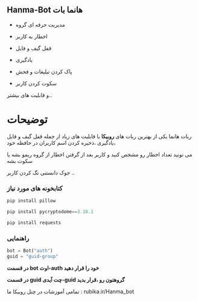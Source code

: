 ## Hanma-Bot هانما بات


- مدیریت حرفه ای گروه

- اخطار به کاربر

- قفل گیف و فایل

- یادگیری

- پاک کردن تبلیغات و فحش

- سکوت کردن کاربر

و قابلیت های بیشتر..

# توضیحات

ربات هانما یکی از بهترین ربات های **روبیکا** با قابلیت های زیاد از جمله قفل گیف و فایل ،یادگیری ،ذخیره کردن اسم کاربران در حافظه خود

می تونید تعداد اخطار رو مشخص کنید و کاربر بعد از گرفتن اخطار از گروه ریمو بشه یا سکوت بشه

جوک دانستنی تگ کردن کاربر ..

### کتابخونه های مورد نیاز 
```python
pip install pillow
```
```python
pip install pycryptodome==3.10.1
```
```python
pip install requests
```

### راهنمایی

```python
bot = Bot("auth")
guid = "guid-group"
```

**در قسمت bot اوث-auth خود را قرار دهید**

**در قسمت guid چت آیدی-guid گروهتون رو ،قرار بدید**

تمامی آموزشات در چنل روبیکا ما : 
rubika.ir/Hanma_bot

